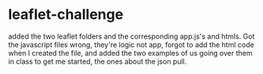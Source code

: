 # leaflet-challenge

added the two leaflet folders and the corresponding app.js's and htmls. Got the javascript files wrong, they're logic not app, 
forgot to add the html code when I created the file, and added the two examples of us going over them in class to get me started, the ones about the json pull.